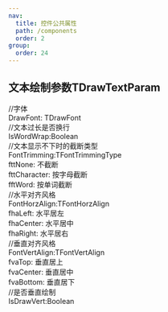 ```yaml
---
nav:
  title: 控件公共属性
  path: /components
  order: 2
group:
  order: 24
---
```


## 文本绘制参数TDrawTextParam
//字体  
DrawFont: TDrawFont  
//文本过长是否换行  
IsWordWrap:Boolean  
//文本显示不下时的截断类型  
FontTrimming:TFontTrimmingType  
fttNone:        不截断  
fttCharacter:   按字母截断  
fftWord:        按单词截断  
//水平对齐风格  
FontHorzAlign:TFontHorzAlign  
fhaLeft:    水平居左  
fhaCenter:  水平居中  
fhaRight:   水平居右  
//垂直对齐风格  
FontVertAlign:TFontVertAlign  
fvaTop:     垂直居上  
fvaCenter:  垂直居中  
fvaBottom:  垂直居下  
//是否垂直绘制  
IsDrawVert:Boolean  

